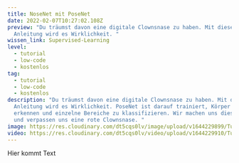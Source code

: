 ```yaml
---
title: NoseNet mit PoseNet
date: 2022-02-07T10:27:02.108Z
preview: "Du träumst davon eine digitale Clownsnase zu haben. Mit dieser
  Anleitung wird es Wirklichkeit. "
wissen_link: Supervised-Learning
level:
  - tutorial
  - low-code
  - kostenlos
tag:
  - tutorial
  - low-code
  - kostenlos
description: "Du träumst davon eine digitale Clownsnase zu haben. Mit dieser
  Anleitung wird es Wirklichkeit. PoseNet ist darauf trainiert, Körper zu
  erkennen und einzelne Bereiche zu klassifizieren. Wir machen uns dies zu Nutze
  und verpassen uns eine rote Clownsnase. "
image: https://res.cloudinary.com/dt5cqs0lv/image/upload/v1644229899/Tutorials/PoseNet%20NoseNet/Screenshot_2022-02-07_at_11.29.25_pcz10f.jpg
video: https://res.cloudinary.com/dt5cqs0lv/video/upload/v1644229910/Tutorials/PoseNet%20NoseNet/Screen_20Recording_202021-11-15_20at_2017.17.57_g6brm5.mp4
---
```

Hier kommt Text